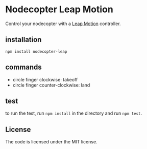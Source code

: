 Nodecopter Leap Motion
======================

Control your nodecopter with a [Leap Motion](https://www.leapmotion.com/) controller.

## installation
```shell
npm install nodecopter-leap
```

## commands
- circle finger clockwise: takeoff
- circle finger counter-clockwise: land

## test
to run the test, run `npm install` in the directory and run `npm test`.

## License
The code is licensed under the MIT license.
